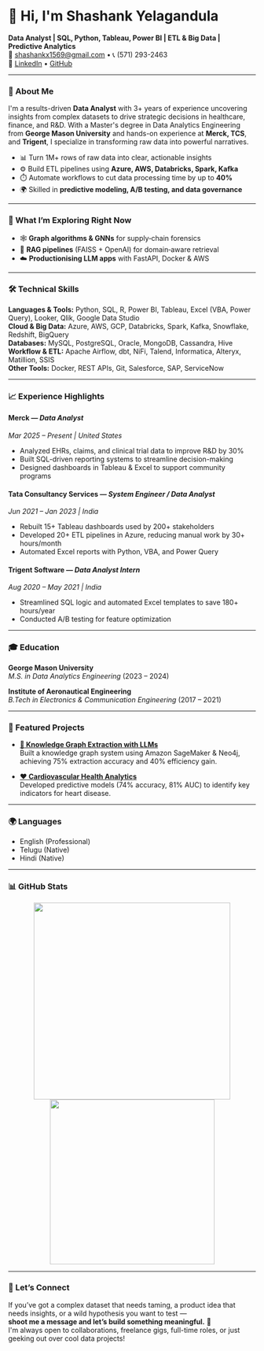 # 👋 Hi, I'm Shashank Yelagandula

**Data Analyst | SQL, Python, Tableau, Power BI | ETL & Big Data | Predictive Analytics**  
📧 shashankx1569@gmail.com • 📞 (571) 293-2463  
🔗 [LinkedIn](https://www.linkedin.com/in/shashank-yelagandula-7a3b391b0/) • [GitHub](https://github.com/shashankyelagandula)

---

### 🚀 About Me

I'm a results-driven **Data Analyst** with 3+ years of experience uncovering insights from complex datasets to drive strategic decisions in healthcare, finance, and R&D. With a Master's degree in Data Analytics Engineering from **George Mason University** and hands-on experience at **Merck, TCS**, and **Trigent**, I specialize in transforming raw data into powerful narratives.

- 📊 Turn 1M+ rows of raw data into clear, actionable insights  
- ⚙️ Build ETL pipelines using **Azure, AWS, Databricks, Spark, Kafka**  
- ⏱️ Automate workflows to cut data processing time by up to **40%**  
- 🌍 Skilled in **predictive modeling, A/B testing, and data governance**

---

### 🚀 What I’m Exploring Right Now

- 🕸 **Graph algorithms & GNNs** for supply‑chain forensics  
- 🔎 **RAG pipelines** (FAISS + OpenAI) for domain‑aware retrieval  
- ☁️ **Productionising LLM apps** with FastAPI, Docker & AWS

---

### 🛠️ Technical Skills

**Languages & Tools:** Python, SQL, R, Power BI, Tableau, Excel (VBA, Power Query), Looker, Qlik, Google Data Studio  
**Cloud & Big Data:** Azure, AWS, GCP, Databricks, Spark, Kafka, Snowflake, Redshift, BigQuery  
**Databases:** MySQL, PostgreSQL, Oracle, MongoDB, Cassandra, Hive  
**Workflow & ETL:** Apache Airflow, dbt, NiFi, Talend, Informatica, Alteryx, Matillion, SSIS  
**Other Tools:** Docker, REST APIs, Git, Salesforce, SAP, ServiceNow

---

### 📈 Experience Highlights

#### **Merck** — *Data Analyst*  
*Mar 2025 – Present | United States*
- Analyzed EHRs, claims, and clinical trial data to improve R&D by 30%
- Built SQL-driven reporting systems to streamline decision-making
- Designed dashboards in Tableau & Excel to support community programs

#### **Tata Consultancy Services** — *System Engineer / Data Analyst*  
*Jun 2021 – Jan 2023 | India*
- Rebuilt 15+ Tableau dashboards used by 200+ stakeholders
- Developed 20+ ETL pipelines in Azure, reducing manual work by 30+ hours/month
- Automated Excel reports with Python, VBA, and Power Query

#### **Trigent Software** — *Data Analyst Intern*  
*Aug 2020 – May 2021 | India*
- Streamlined SQL logic and automated Excel templates to save 180+ hours/year
- Conducted A/B testing for feature optimization

---

### 🎓 Education

**George Mason University**  
*M.S. in Data Analytics Engineering* (2023 – 2024)

**Institute of Aeronautical Engineering**  
*B.Tech in Electronics & Communication Engineering* (2017 – 2021)

---

### 🧩 Featured Projects

- [**🔗 Knowledge Graph Extraction with LLMs**](https://github.com/shashankyelagandula)  
  Built a knowledge graph system using Amazon SageMaker & Neo4j, achieving 75% extraction accuracy and 40% efficiency gain.

- [**❤️ Cardiovascular Health Analytics**](https://github.com/shashankyelagandula)  
  Developed predictive models (74% accuracy, 81% AUC) to identify key indicators for heart disease.

---

### 🌍 Languages

- English (Professional)  
- Telugu (Native)  
- Hindi (Native)

---

### 📊 GitHub Stats

<p align="center">
  <img src="https://github-readme-stats.vercel.app/api?username=shashankyelagandula&show_icons=true&theme=gruvbox" width="400" />
  <img src="https://github-readme-stats.vercel.app/api/top-langs/?username=shashankyelagandula&layout=compact&theme=gruvbox" width="335" />
</p>

---

### 🤝 Let’s Connect

If you’ve got a complex dataset that needs taming, a product idea that needs insights, or a wild hypothesis you want to test —  
**shoot me a message and let’s build something meaningful.** 🚀  
I'm always open to collaborations, freelance gigs, full-time roles, or just geeking out over cool data projects!
